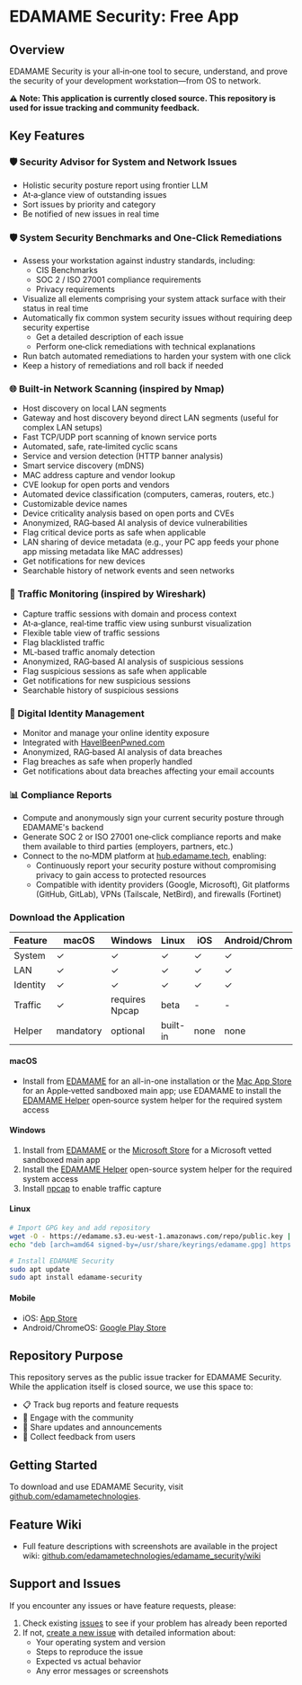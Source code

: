 # EDAMAME Security: Free App

## Overview

EDAMAME Security is your all‑in‑one tool to secure, understand, and prove the security of your development workstation—from OS to network.

**⚠️ Note: This application is currently closed source. This repository is used for issue tracking and community feedback.**

## Key Features

### 🛡️ Security Advisor for System and Network Issues
- Holistic security posture report using frontier LLM
- At‑a‑glance view of outstanding issues
- Sort issues by priority and category
- Be notified of new issues in real time

### 🛡️ System Security Benchmarks and One-Click Remediations
- Assess your workstation against industry standards, including:
    - CIS Benchmarks
    - SOC 2 / ISO 27001 compliance requirements
    - Privacy requirements
- Visualize all elements comprising your system attack surface with their status in real time
- Automatically fix common system security issues without requiring deep security expertise
    - Get a detailed description of each issue
    - Perform one‑click remediations with technical explanations
- Run batch automated remediations to harden your system with one click
- Keep a history of remediations and roll back if needed

### 🌐 Built‑in Network Scanning (inspired by Nmap)
- Host discovery on local LAN segments
- Gateway and host discovery beyond direct LAN segments (useful for complex LAN setups)
- Fast TCP/UDP port scanning of known service ports
- Automated, safe, rate‑limited cyclic scans
- Service and version detection (HTTP banner analysis)
- Smart service discovery (mDNS)
- MAC address capture and vendor lookup
- CVE lookup for open ports and vendors
- Automated device classification (computers, cameras, routers, etc.)
- Customizable device names
- Device criticality analysis based on open ports and CVEs
- Anonymized, RAG‑based AI analysis of device vulnerabilities
- Flag critical device ports as safe when applicable
- LAN sharing of device metadata (e.g., your PC app feeds your phone app missing metadata like MAC addresses)
- Get notifications for new devices
- Searchable history of network events and seen networks

### 📶 Traffic Monitoring (inspired by Wireshark)
- Capture traffic sessions with domain and process context
- At‑a‑glance, real‑time traffic view using sunburst visualization
- Flexible table view of traffic sessions
- Flag blacklisted traffic
- ML‑based traffic anomaly detection
- Anonymized, RAG‑based AI analysis of suspicious sessions
- Flag suspicious sessions as safe when applicable
- Get notifications for new suspicious sessions
- Searchable history of suspicious sessions

### 🔐 Digital Identity Management
- Monitor and manage your online identity exposure
- Integrated with [HaveIBeenPwned.com](https://haveibeenpwned.com)
- Anonymized, RAG‑based AI analysis of data breaches
- Flag breaches as safe when properly handled
- Get notifications about data breaches affecting your email accounts

### 📊 Compliance Reports
- Compute and anonymously sign your current security posture through EDAMAME's backend
- Generate SOC 2 or ISO 27001 one‑click compliance reports and make them available to third parties (employers, partners, etc.)
- Connect to the no‑MDM platform at [hub.edamame.tech](https://hub.edamame.tech), enabling:
   - Continuously report your security posture without compromising privacy to gain access to protected resources
   - Compatible with identity providers (Google, Microsoft), Git platforms (GitHub, GitLab), VPNs (Tailscale, NetBird), and firewalls (Fortinet)

### Download the Application

| Feature | macOS | Windows | Linux | iOS | Android/ChromeOS |
| --- | --- | --- | --- | --- | --- |
| System | ✓ | ✓ | ✓ | ✓ | ✓ |
| LAN | ✓ | ✓ | ✓ | ✓ | ✓ |
| Identity | ✓ | ✓ | ✓ | ✓ | ✓ |
| Traffic | ✓ | requires Npcap | beta | - | - |
| Helper | mandatory | optional | built-in | none | none |

#### macOS
- Install from [EDAMAME](https://edamame.s3.eu-west-1.amazonaws.com/macos/edamame-latest.pkg) for an all-in-one installation or the [Mac App Store](https://apps.apple.com/app/edamame-security/id1636777324) for an Apple‑vetted sandboxed main app; use EDAMAME to install the [EDAMAME Helper](https://github.com/edamametechnologies/edamame_helper/releases) open‑source system helper for the required system access


#### Windows
1. Install from [EDAMAME](https://edamame.s3.eu-west-1.amazonaws.com/windows/edamame-latest.msix) or the [Microsoft Store](https://www.microsoft.com/store/apps/9N399LMTKQLQ) for a Microsoft vetted sandboxed main app
2. Install the [EDAMAME Helper](https://github.com/edamametechnologies/edamame_helper/releases) open-source system helper for the required system access
3. Install [npcap](https://npcap.com/#download) to enable traffic capture

#### Linux
```bash
# Import GPG key and add repository
wget -O - https://edamame.s3.eu-west-1.amazonaws.com/repo/public.key | sudo gpg --dearmor -o /usr/share/keyrings/edamame.gpg
echo "deb [arch=amd64 signed-by=/usr/share/keyrings/edamame.gpg] https://edamame.s3.eu-west-1.amazonaws.com/repo stable main" | sudo tee /etc/apt/sources.list.d/edamame.list

# Install EDAMAME Security
sudo apt update
sudo apt install edamame-security
```

#### Mobile
- iOS: [App Store](https://apps.apple.com/app/edamame-security-mobile/id6448937722)
- Android/ChromeOS: [Google Play Store](https://play.google.com/store/apps/details?id=com.edamametech.edamame)

## Repository Purpose

This repository serves as the public issue tracker for EDAMAME Security. While the application itself is closed source, we use this space to:

- 📋 Track bug reports and feature requests
- 💬 Engage with the community
- 📢 Share updates and announcements
- 🤝 Collect feedback from users

## Getting Started

To download and use EDAMAME Security, visit [github.com/edamametechnologies](https://github.com/edamametechnologies).

## Feature Wiki

- Full feature descriptions with screenshots are available in the project wiki: [github.com/edamametechnologies/edamame_security/wiki](https://github.com/edamametechnologies/edamame_security/wiki)

## Support and Issues

If you encounter any issues or have feature requests, please:

1. Check existing [issues](../../issues) to see if your problem has already been reported
2. If not, [create a new issue](../../issues/new) with detailed information about:
   - Your operating system and version
   - Steps to reproduce the issue
   - Expected vs actual behavior
   - Any error messages or screenshots
